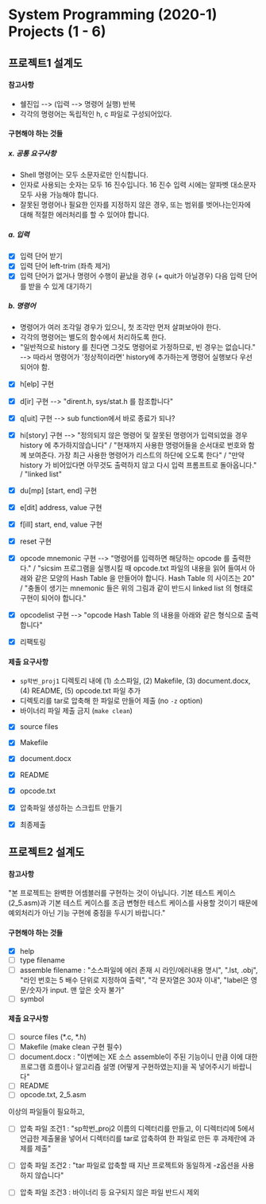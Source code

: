 # System Programming (2020-1) Projects (1 - 6)

## 프로젝트1 설계도

#### 참고사항

- 쉘진입 --> (입력 --> 명령어 실행) 반복
- 각각의 명령어는 독립적인 h, c 파일로 구성되어있다.

#### 구현해야 하는 것들

##### x. 공통 요구사항

- Shell 명령어는 모두 소문자로만 인식합니다.
- 인자로 사용되는 숫자는 모두 16 진수입니다. 16 진수 입력 시에는 알파벳 대소문자 모두 사용 가능해야 합니다.
- 잘못된 명령어나 필요한 인자를 지정하지 않은 경우, 또는 범위를 벗어나는인자에 대해 적절한 에러처리를 할 수 있어야 합니다.

##### a. 입력

- [x] 입력 단어 받기
- [x] 입력 단어 left-trim (좌측 제거)
- [x] 입력 단어가 없거나 명령어 수행이 끝났을 경우 (+ quit가 아닐경우) 다음 입력 단어를 받을 수 있게 대기하기

##### b. 명령어

- 명령어가 여러 조각일 경우가 있으니, 첫 조각만 먼저 살펴보아야 한다.
- 각각의 명령어는 별도의 함수에서 처리하도록 한다.
- "일반적으로 history 를 친다면 그것도 명령어로 가정하므로, 빈 경우는 없습니다." --> 따라서 명령어가 '정상적이라면' history에 추가하는게 명령어 실행보다 우선되어야 함.

- [x] h\[elp\] 구현
- [x] d\[ir\] 구현 --> "dirent.h, sys/stat.h 를 참조합니다"
- [x] q\[uit\] 구현 --> sub function에서 바로 종료가 되나?
- [x] hi\[story\] 구현 --> "정의되지 않은 명령어 및 잘못된 명령어가 입력되었을 경우 history 에 추가하지않습니다" / "현재까지 사용한 명령어들을 순서대로 번호와 함께 보여준다. 가장 최근 사용한 명령어가 리스트의 하단에 오도록 한다" / "만약 history 가 비어있다면 아무것도 출력하지 않고 다시 입력 프롬프트로 돌아옵니다." / "linked list"
- [x] du\[mp\] [start, end] 구현
- [x] e\[dit\] address, value 구현
- [x] f\[ill\] start, end, value 구현
- [x] reset 구현
- [x] opcode mnemonic 구현 --> "명령어를 입력하면 해당하는 opcode 를 출력한다." / "sicsim 프로그램을 실행시킬 때 opcode.txt 파일의 내용을 읽어 들여서 아래와 같은 모양의 Hash Table 을 만들어야 합니다. Hash Table 의 사이즈는 20" / "충돌이 생기는 mnemonic 들은 위의 그림과 같이 반드시 linked list 의 형태로 구현이 되어야 합니다."
- [x] opcodelist 구현 --> "opcode Hash Table 의 내용을 아래와 같은 형식으로 출력합니다"

- [x] 리팩토링

#### 제출 요구사항

- `sp학번_proj1` 디렉토리 내에 (1) 소스파일, (2) Makefile, (3) document.docx, (4) README, (5) opcode.txt 파일 추가
- 디렉토리를 tar로 압축해 한 파일로 만들어 제출 (no `-z` option)
- 바이너리 파일 제출 금지 (`make clean`)

- [x] source files
- [x] Makefile
- [x] document.docx
- [x] README
- [x] opcode.txt
- [x] 압축파일 생성하는 스크립트 만들기

- [x] 최종제출


## 프로젝트2 설계도

#### 참고사항

"본 프로젝트는 완벽한 어셈블러를 구현하는 것이 아닙니다. 기본 테스트 케이스(2_5.asm)과 기본 테스트 케이스를 조금 변형한 테스트 케이스를 사용할 것이기 때문에 예외처리가 아닌 기능 구현에 중점을 두시기 바랍니다."

#### 구현해야 하는 것들

- [x] help
- [ ] type filename
- [ ] assemble filename : "소스파일에 에러 존재 시 라인/에러내용 명시", ".lst, .obj", "라인 번호는 5 배수 단위로 지정하여 출력", "각 문자열은 30자 이내", "label은 영문/숫자가 input. 맨 앞은 숫자 불가"
- [ ] symbol

#### 제출 요구사항

- [ ] source files (*.c, *.h)
- [ ] Makefile (make clean 구현 필수)
- [ ] document.docx : "이번에는 XE 소스 assemble이 주된 기능이니 만큼 이에 대한 프로그램 흐름이나 알고리즘 설명 (어떻게 구현하였는지)을 꼭 넣어주시기 바랍니다"
- [ ] README
- [ ] opcode.txt, 2_5.asm

이상의 파일들이 필요하고,

- [ ] 압축 파일 조건1 : "sp학번_proj2 이름의 디렉터리를 만들고, 이 디렉터리에 5에서 언급한 제출물을 넣어서 디렉터리를 tar로 압축하여 한 파일로 만든 후 과제란에 과제를 제출"
- [ ] 압축 파일 조건2 : "tar 파일로 압축할 때 지난 프로젝트와 동일하게 -z옵션을 사용하지 않습니다"
- [ ] 압축 파일 조건3 : 바이너리 등 요구되지 않은 파일 반드시 제외


